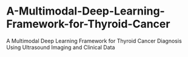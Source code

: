 # A-Multimodal-Deep-Learning-Framework-for-Thyroid-Cancer
A Multimodal Deep Learning Framework for Thyroid Cancer Diagnosis Using Ultrasound Imaging and Clinical Data
